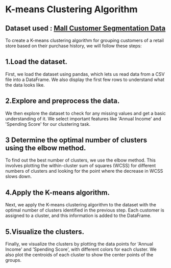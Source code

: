 # K-means Clustering Algorithm

## Dataset used : [Mall Customer Segmentation Data](https://www.kaggle.com/datasets/vjchoudhary7/customer-segmentation-tutorial-in-python)

To create a K-means clustering algorithm for grouping customers of a retail store based on their purchase history, we will follow these steps:

## 1.Load the dataset.
First, we load the dataset using pandas, which lets us read data from a CSV file into a DataFrame. We also display the first few rows to understand what the data looks like.

## 2.Explore and preprocess the data.
We then explore the dataset to check for any missing values and get a basic understanding of it. We select important features like 'Annual Income' and 'Spending Score' for our clustering task.

## 3 Determine the optimal number of clusters using the elbow method.
To find out the best number of clusters, we use the elbow method. This involves plotting the within-cluster sum of squares (WCSS) for different numbers of clusters and looking for the point where the decrease in WCSS slows down.

## 4.Apply the K-means algorithm.
Next, we apply the K-means clustering algorithm to the dataset with the optimal number of clusters identified in the previous step. Each customer is assigned to a cluster, and this information is added to the DataFrame.

## 5.Visualize the clusters.
Finally, we visualize the clusters by plotting the data points for 'Annual Income' and 'Spending Score', with different colors for each cluster. We also plot the centroids of each cluster to show the center points of the groups.